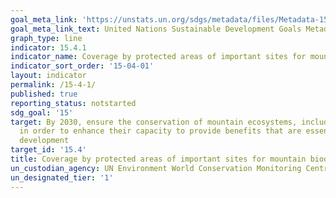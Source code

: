 ```yaml
---
goal_meta_link: 'https://unstats.un.org/sdgs/metadata/files/Metadata-15-04-01.pdf'
goal_meta_link_text: United Nations Sustainable Development Goals Metadata
graph_type: line
indicator: 15.4.1
indicator_name: Coverage by protected areas of important sites for mountain biodiversity
indicator_sort_order: '15-04-01'
layout: indicator
permalink: /15-4-1/
published: true
reporting_status: notstarted
sdg_goal: '15'
target: By 2030, ensure the conservation of mountain ecosystems, including their biodiversity,
  in order to enhance their capacity to provide benefits that are essential for sustainable
  development
target_id: '15.4'
title: Coverage by protected areas of important sites for mountain biodiversity
un_custodian_agency: UN Environment World Conservation Monitoring Centre (UNEP-WCMC), BirdLife International (BLI), International Union for Conservation of Nature (IUCN)
un_designated_tier: '1'
---
```

